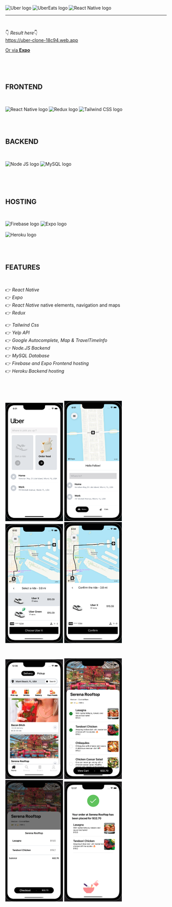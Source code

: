 <img src="https://logodownload.org/wp-content/uploads/2015/05/uber-logo-1-1.png" width="150" alt="Uber logo"> <img src="https://external-content.duckduckgo.com/iu/?u=https%3A%2F%2Flogodownload.org%2Fwp-content%2Fuploads%2F2019%2F05%2Fuber-eats-logo-1.png&f=1&nofb=1" width="150" alt="UberEats logo"> <img src="https://www.theconsolelogs.com/react/react-native.png" width="300" alt="React Native logo">

<hr class="line"></br>

👇 <em>Result here</em>👇 </br>
https://uber-clone-18c94.web.app

<a href="https://expo.dev/@lhimiko/Uber-clone">Or via <strong>Expo</strong></a>

</br></br></br>

<h2>FRONTEND</h2></br>

<img src="https://external-content.duckduckgo.com/iu/?u=https%3A%2F%2Fwww.apollo-formation.com%2Fwp-content%2Fuploads%2Freact-native-logo-1-216x250.png&f=1&nofb=1" width="100" alt="React Native logo"> <img src="https://javascript.tutorialhorizon.com/files/2016/06/redux-logo.png" width="100" alt="Redux logo"> <img src="https://media.zeemly.com/zeemly/product/tailwind-css.png" width="115" alt="Tailwind CSS logo"></br></br></br></br>

<h2>BACKEND</h2></br>

<img src="https://upload.wikimedia.org/wikipedia/commons/thumb/d/d9/Node.js_logo.svg/1280px-Node.js_logo.svg.png" width="150" alt="Node JS logo"> <img src="https://upload.wikimedia.org/wikipedia/fr/thumb/6/62/MySQL.svg/1200px-MySQL.svg.png" width="150" alt="MySQL logo"></br></br></br></br></br>

<h2>HOSTING</h2></br>

<img src="https://external-content.duckduckgo.com/iu/?u=https%3A%2F%2Fappdevcon.nl%2Fwp-content%2Fuploads%2F2019%2F02%2Flogo_lockup_firebase_horizontal.png&f=1&nofb=1" width="200" alt="Firebase logo"> <img src="https://miro.medium.com/max/512/1*3o8TOSojT64ChGpjop0USA.png" width="150" alt="Expo logo"></br></br>
<img src="https://upload.wikimedia.org/wikipedia/commons/thumb/e/ec/Heroku_logo.svg/2560px-Heroku_logo.svg.png" width="200" alt="Heroku logo"></br></br></br></br>

<h2>FEATURES</h2></br>

👉 <em>React Native</em></br>
👉 <em>Expo</em></br>
👉 <em>React Native</em> native elements, navigation and maps</br>
👉 <em>Redux</em></br>

👉 <em>Tailwind Css</em></br>
👉 <em>Yelp API</em></br>
👉 <em>Google Autocomplete, Map & TravelTimeInfo</em></br>
👉 <em>Node.JS Backend</em></br>
👉 <em>MySQL Database</em></br>
👉 <em>Firebase and Expo Frontend hosting</em></br>
👉 <em>Heroku Backend hosting</em></br>

</br></br></br>

<img src="https://github.com/ant-dep/Uber-clone/blob/main/Sample%20UI/HomeScreen-page.png?raw=true" alt="Home page" width="180"> <img src="https://github.com/ant-dep/Uber-clone/blob/main/Sample%20UI/Destination-choice-page.png?raw=true" alt="Destination Choice page" width="180"> <img src="https://github.com/ant-dep/Uber-clone/blob/main/Sample%20UI/Car-choice-page.png?raw=true" alt="Car options page" width="180"> <img src="https://github.com/ant-dep/Uber-clone/blob/main/Sample%20UI/Confirmation-page.png?raw=true" alt="Confirmation page" width="180">

</br>

<img src="https://github.com/ant-dep/Uber-clone/blob/main/Sample%20UI/EatsScreen-page.png?raw=true" alt="Eats page" width="180"> <img src="https://github.com/ant-dep/Uber-clone/blob/main/Sample%20UI/Restaurant-page.png?raw=true" alt="Restaurant page" width="180"> <img src="https://github.com/ant-dep/Uber-clone/blob/main/Sample%20UI/ViewCart-modal.png?raw=true" alt="ViewCart modal" width="180"> <img src="https://github.com/ant-dep/Uber-clone/blob/main/Sample%20UI/OrderCompletedScreen-page.png?raw=true" alt="OrderCompletedScreen page" width="180">
